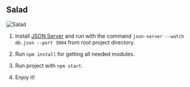 ## Salad

![Salad](https://imgbbb.com/images/2019/06/14/salad.png 'Salad')

1. Install [JSON Server](https://github.com/typicode/json-server 'JSON Server') and run with the command `json-server --watch db.json --port 3004` from root project directory.

2. Run `npm install` for getting all needed modules.

3. Run project with `npm start`.

4. Enjoy it!
